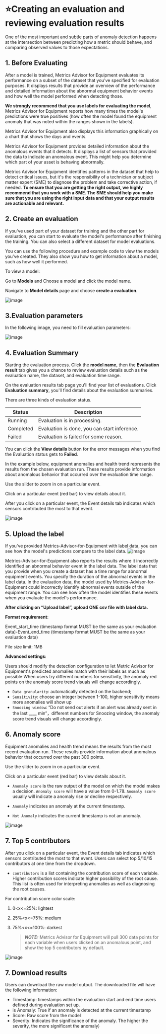 # ⭐Creating an evaluation and reviewing evaluation results

One of the most important and subtle parts of anomaly detection happens at the intersection between predicting how a metric should behave, and comparing observed values to those expectations.

## 1. Before Evaluating

After a model is trained, Metrics Advisor for Equipment evaluates its performance on a subset of the dataset that you've specified for evaluation purposes. It displays results that provide an overview of the performance and detailed information about the abnormal equipment behavior events and how well the model performed when detecting those.

**We strongly recommend that you use labels for evaluating the model**, Metrics Advisor for Equipment reports how many times the model's predictions were true positives (how often the model found the equipment anomaly that was noted within the ranges shown in the labels).

Metrics Advisor for Equipment also displays this information graphically on a chart that shows the days and events.

Metrics Advisor for Equipment provides detailed information about the anomalous events that it detects. It displays a list of sensors that provided the data to indicate an anomalous event. This might help you determine which part of your asset is behaving abnormally.

Metrics Advisor for Equipment identifies patterns in the dataset that help to detect critical issues, but it's the responsibility of a technician or subject matter expert (SME) to diagnose the problem and take corrective action, if needed. **To ensure that you are getting the right output, we highly recommend that you work with a SME. The SME should help you make sure that you are using the right input data and that your output results are actionable and relevant.**

## 2. Create an evaluation

If you've used part of your dataset for training and the other part for evaluation, you can start to evaluate the model's performance after finishing the training. You can also select a different dataset for model evaluations.

You can use the following procedure and example code to view the models you've created. They also show you how to get information about a model, such as how well it performed.

To view a model:

Go to **Models** and Choose a model and click the model name.

Navigate to **Model details** page and choose **create a evaluation**.

![image](https://user-images.githubusercontent.com/36343326/175050952-b3a5036e-2a48-48f2-92e1-070d54d8e886.png)

## 3.**Evaluation parameters**

In the following image, you need to fill evaluation parameters:

![image](https://user-images.githubusercontent.com/36343326/175051021-6633e3fd-61af-45b1-bcb3-f3c645efa388.png)

## 4. Evaluation Summary

Starting the evaluation process. Click the **model name**, then the **Evaluation result** tab gives you a chance to review evaluation details such as the evaluation name, the dataset, and evaluation time range.

On the evaluation results tab page you'll find your list of evaluations.
Click **Evaluation summary**, you'll find details about the evaluation summaries.

There are three kinds of evaluation status.

| Status    | Description                                  |
| --------- | -------------------------------------------- |
| Running   | Evaluation is in processing.                 |
| Completed | Evaluation is done, you can start inference. |
| Failed    | Evaluation is failed for some reason.        |

You can click the **View details** button for the error messages when you find the Evaluation status gets to **Failed**.

In the example below, equipment anomalies and health trend represents the results from the chosen evaluation run. These results provide information about anomalous behavior that occurred over the evaluation time range.

Use the slider to zoom in on a particular event.

Click on a particular event (red bar) to view details about it.

After you click on a particular event, the Event details tab indicates which sensors contributed the most to that event.

![image](https://user-images.githubusercontent.com/36343326/175233341-e8eda33b-84e8-4e1a-8440-a635cacde7fd.png)

## 5. Upload the label

If you've provided Metrics-Advisor-for-Equipment with label data, you can see how the model's predictions compare to the label data.
![image](https://user-images.githubusercontent.com/36343326/175234568-54d77e0b-926b-4a3a-9f48-01c8d6f3a8fa.png)

Metrics-Advisor-for-Equipment also reports the results where it incorrectly identified an abnormal behavior event in the label data. The label data that you provide when you create a dataset has a time range for abnormal equipment events. You specify the duration of the abnormal events in the label data. In the evaluation data, the model used by Metrics-Advisor-for-Equipment could incorrectly identify abnormal events outside of the equipment range. You can see how often the model identifies these events when you evaluate the model's performance.

**After clicking on “Upload label”, upload ONE csv file with label data.**

**Format requirement:**

Event_start_time (timestamp format MUST be the same as your evaluation data)-Event_end_time (timestamp format MUST be the same as your evaluation data)

File size limit: 1MB

**Advanced settings:**

Users should modify the detection configuration to let Metric Advisor for Equipment's predicted anomalies match with their labels as much as possible
When users try different numbers for sensitivity, the anomaly red points on the anomaly score trend visuals will change accordingly.

- `Data granularity`: automatically detected on the backend;
- `Sensitivity`: choose an integer between 1-100, higher sensitivity means more anomalies will show up
- `Snoozing window`: “Do not send out alerts if an alert was already sent in the last ____ min”，different numbers for Snoozing window, the anomaly score trend visuals will change accordingly.

## 6. Anomaly score

Equipment anomalies and health trend means the results from the most recent evaluation run. These results provide information about anomalous behavior that occurred over the past 300 points.

Use the slider to zoom in on a particular event.

Click on a particular event (red bar) to view details about it.

-  `Anomaly score` is the raw output of the model on which the model makes a decision.  `Anomaly score` will have a value from 0-1.78.  `Anomaly score` usually will indicate a anomaly rise or decline respectively.

-  `Anomaly` indicates an anomaly at the current timestamp.

-  `Not Anomaly` indicates the current timestamp is not an anomaly.

![image](https://user-images.githubusercontent.com/36343326/175235792-55d6f4df-5111-4739-8556-e6d46349df43.png)

## 7. Top 5 contributors

After you click on a particular event, the Event details tab indicates which sensors contributed the most to that event. Users can select top 5/10/15 contributors at one time from the dropdown.

- `contributors` is a list containing the contribution score of each variable. Higher contribution scores indicate higher possibility of the root cause. This list is often used for interpreting anomalies as well as diagnosing the root causes.

For contribution score color scale:

1. 0<x<=25%: lightest

2. 25%<x<=75%: medium

3. 75%<x<=100%: darkest

   > **_NOTE:_**  Metrics Advisor for Equipment will pull 300 data points for each variable when users clicked on an anomalous point, and show the top 5 contributors by default.

![image](https://user-images.githubusercontent.com/36343326/175237217-cc591970-c8a5-4c16-8eb4-dbd5ef9cf651.png)

## 7. Download results

Users can download the raw model output. The downloaded file will have the following information:

- Timestamp: timestamps within the evaluation start and end time users defined during evaluation set up.
- is Anomaly: True if an anomaly is detected at the current timestamp
- Score: Raw score from the model
- Severity: Indicates the significance of the anomaly. The higher the severity, the more significant the anomaly)